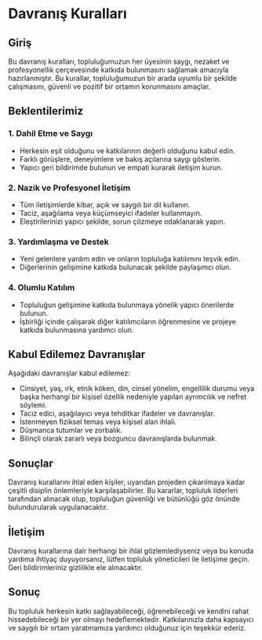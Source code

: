 # Davranış Kuralları

## Giriş

Bu davranış kuralları, topluluğumuzun her üyesinin saygı, nezaket ve profesyonellik çerçevesinde katkıda bulunmasını sağlamak amacıyla hazırlanmıştır. Bu kurallar, topluluğumuzun bir arada uyumlu bir şekilde çalışmasını, güvenli ve pozitif bir ortamın korunmasını amaçlar.

## Beklentilerimiz

### 1. **Dahil Etme ve Saygı**
- Herkesin eşit olduğunu ve katkılarının değerli olduğunu kabul edin.
- Farklı görüşlere, deneyimlere ve bakış açılarına saygı gösterin.
- Yapıcı geri bildirimde bulunun ve empati kurarak iletişim kurun.
  
### 2. **Nazik ve Profesyonel İletişim**
- Tüm iletişimlerde kibar, açık ve saygılı bir dil kullanın.
- Taciz, aşağılama veya küçümseyici ifadeler kullanmayın.
- Eleştirilerinizi yapıcı şekilde, sorun çözmeye odaklanarak yapın.

### 3. **Yardımlaşma ve Destek**
- Yeni gelenlere yardım edin ve onların topluluğa katılımını teşvik edin.
- Diğerlerinin gelişimine katkıda bulunacak şekilde paylaşımcı olun.
  
### 4. **Olumlu Katılım**
- Topluluğun gelişimine katkıda bulunmaya yönelik yapıcı önerilerde bulunun.
- İşbirliği içinde çalışarak diğer katılımcıların öğrenmesine ve projeye katkıda bulunmasına yardımcı olun.

## Kabul Edilemez Davranışlar

Aşağıdaki davranışlar kabul edilemez:

- Cinsiyet, yaş, ırk, etnik köken, din, cinsel yönelim, engellilik durumu veya başka herhangi bir kişisel özellik nedeniyle yapılan ayrımcılık ve nefret söylemi.
- Taciz edici, aşağılayıcı veya tehditkar ifadeler ve davranışlar.
- İstenmeyen fiziksel temas veya kişisel alan ihlali.
- Düşmanca tutumlar ve zorbalık.
- Bilinçli olarak zararlı veya bozguncu davranışlarda bulunmak.
  
## Sonuçlar

Davranış kurallarını ihlal eden kişiler, uyarıdan projeden çıkarılmaya kadar çeşitli disiplin önlemleriyle karşılaşabilirler. Bu kararlar, topluluk liderleri tarafından alınacak olup, topluluğun güvenliği ve bütünlüğü göz önünde bulundurularak uygulanacaktır.

## İletişim

Davranış kurallarına dair herhangi bir ihlal gözlemlediyseniz veya bu konuda yardıma ihtiyaç duyuyorsanız, lütfen topluluk yöneticileri ile iletişime geçin. Geri bildirimleriniz gizlilikle ele alınacaktır.

## Sonuç

Bu topluluk herkesin katkı sağlayabileceği, öğrenebileceği ve kendini rahat hissedebileceği bir yer olmayı hedeflemektedir. Katkılarınızla daha kapsayıcı ve saygılı bir ortam yaratmamıza yardımcı olduğunuz için teşekkür ederiz.
